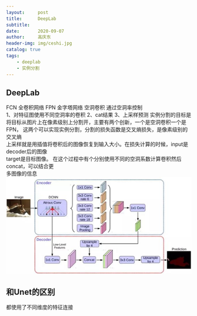 ```yaml
---
layout:     post
title:      DeepLab
subtitle:   
date:       2020-09-07
author:     高庆东
header-img: img/ceshi.jpg
catalog: true
tags:
    - deeplab
    - 实例分割
---
```


## DeepLab
FCN 全卷积网络
FPN 金字塔网络
空洞卷积 通过空洞率控制  
1、对特征图使用不同空洞率的卷积
2、cat结果
3、上采样预测
实例分割的目标是将目标从图片上在像素级别上分割开，主要有两个创新，一个是空洞卷积一个是FPN， 
这两个可以实现实例分割，分割的损失函数是交叉熵损失，是像素级别的交叉熵  
上采样就是用插值将卷积后的图像恢复到输入大小。在损失计算的时候，input是decoder后的图像  
target是目标图像。 在这个过程中有个分别使用不同的空洞系数计算卷积然后concat，可以结合更  
多图像的信息  
![deeplab](/img/20230313/deeplab.jpg) 


## 和Unet的区别

都使用了不同维度的特征连接  
